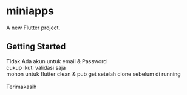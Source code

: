# miniapps

A new Flutter project.

## Getting Started

Tidak Ada akun untuk email & Password <br/>
cukup ikuti validasi saja <br/>
mohon untuk flutter clean & pub get setelah clone sebelum di running
 <br/> <br/>
Terimakasih
